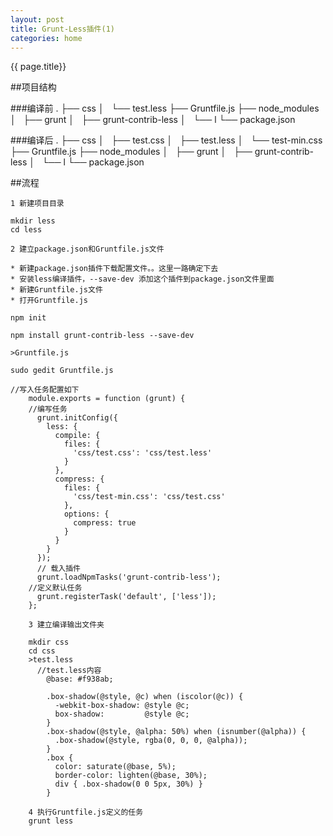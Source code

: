 ```yaml
---
layout: post
title: Grunt-Less插件(1)
categories: home
---
```

{{ page.title}}

##项目结构

###编译前
	.
	├── css
	│   └── test.less
	├── Gruntfile.js
	├── node_modules
	│   ├── grunt
	│   ├── grunt-contrib-less
	│   └── l
	└── package.json
			

###编译后
		.
		├── css
		│   ├── test.css
		│   ├── test.less
		│   └── test-min.css
		├── Gruntfile.js
		├── node_modules
		│   ├── grunt
		│   ├── grunt-contrib-less
		│   └── l
		└── package.json

##流程


	1 新建项目目录

	mkdir less
	cd less

	2 建立package.json和Gruntfile.js文件

	* 新建package.json插件下载配置文件。。这里一路确定下去
	* 安装less编译插件，--save-dev 添加这个插件到package.json文件里面
	* 新建Gruntfile.js文件
	* 打开Gruntfile.js

	npm init 
	
	npm install grunt-contrib-less --save-dev 
	
	>Gruntfile.js

	sudo gedit Gruntfile.js

	//写入任务配置如下
		module.exports = function (grunt) {
		//编写任务
		  grunt.initConfig({
		    less: {
		      compile: {
		        files: {
		          'css/test.css': 'css/test.less'
		        }
		      },
		      compress: {
		        files: {
		          'css/test-min.css': 'css/test.css'
		        },
		        options: {
		          compress: true
		        }
		      }
		    }
		  });
		  // 载入插件
		  grunt.loadNpmTasks('grunt-contrib-less');
		//定义默认任务
		  grunt.registerTask('default', ['less']);
		};

		3 建立编译输出文件夹

		mkdir css
		cd css
		>test.less
		  //test.less内容
			@base: #f938ab;

			.box-shadow(@style, @c) when (iscolor(@c)) {
			  -webkit-box-shadow: @style @c;
			  box-shadow:         @style @c;
			}
			.box-shadow(@style, @alpha: 50%) when (isnumber(@alpha)) {
			  .box-shadow(@style, rgba(0, 0, 0, @alpha));
			}
			.box {
			  color: saturate(@base, 5%);
			  border-color: lighten(@base, 30%);
			  div { .box-shadow(0 0 5px, 30%) }
			}		

		4 执行Gruntfile.js定义的任务
		grunt less

